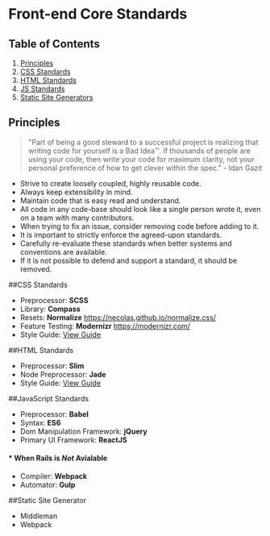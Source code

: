 # Front-end Core Standards

## Table of Contents

1.  [Principles](#principles)
2.  [CSS Standards](#css)
3.  [HTML Standards](#html)
4.  [JS Standards](#js)
5.  [Static Site Generators](#static-sites)

<a name="principles"></a>
## Principles

> "Part of being a good steward to a successful project is realizing that
  writing code for yourself is a Bad Idea™. If thousands of people are using
  your code, then write your code for maximum clarity, not your personal
  preference of how to get clever within the spec." - Idan Gazit

* Strive to create loosely coupled, highly reusable code.
* Always keep extensibility in mind.
* Maintain code that is easy read and understand.
* All code in any code-base should look like a single person wrote it, even on a team 
  with many contributors.
* When trying to fix an issue, consider removing code before adding to it.
* It is important to strictly enforce the agreed-upon standards.
* Carefully re-evaluate these standards when better systems and conventions are available.
* If it is not possible to defend and support a standard, it should be removed.


<a name="css"></a>
##CSS Standards
* Preprocessor: **SCSS**
* Library: **Compass**
* Resets: **Normalize** https://necolas.github.io/normalize.css/
* Feature Testing: **Modernizr** https://modernizr.com/
* Style Guide: [View Guide](https://github.com/canvasnyc/code-standards/blob/master/front-end/css-styleguide.md)

<a name="html"></a>
##HTML Standards
* Preprocessor: **Slim**
* Node Preprocessor: **Jade**
* Style Guide: [View Guide](https://github.com/canvasnyc/code-standards/blob/master/front-end/html-styleguide.md)

<a name="js"></a>
##JavaScript Standards
* Preprocessor: **Babel**
* Syntax: **ES6**
* Dom Manipulation Framework: **jQuery**
* Primary UI Framework: **ReactJS**

####  * When Rails is *Not* Avialable
* Compiler: **Webpack**
* Automator: **Gulp**

<a name="static-sites"></a>
##Static Site Generator
* Middleman
* Webpack
